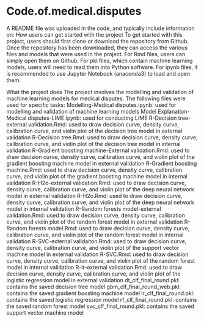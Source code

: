 # Code.of.medical.disputes
A README file was uploaded in the code, and typically include information on:
How users can get started with the project
To get started with this project, users should first clone or download the repository from Github. Once the repository has been downloaded, they can access the various files and models that were used in the project. For Rmd files, users can simply open them on Github. For pkl files, which contain machine learning models, users will need to read them into Python software. For ipynb files, it is recommended to use Jupyter Notebook (anaconda3) to load and open them.

What the project does
The project involves the modelling and validation of machine learning models for medical disputes. The following files were used for specific tasks:
Modelling-Medical disputes.ipynb: used for modelling and validation of machine learning models
Model Explanation-Medical disputes-LIME.ipynb: used for conducting LIME
R-Decision tree-external validation.Rmd: used to draw decision curve, density curve, calibration curve, and violin plot of the decision tree model in external validation
R-Decision tree.Rmd: used to draw decision curve, density curve, calibration curve, and violin plot of the decision tree model in internal validation
R-Gradient boosting machine-External validation.Rmd: used to draw decision curve, density curve, calibration curve, and violin plot of the gradient boosting machine model in external validation
R-Gradient boosting machine.Rmd: used to draw decision curve, density curve, calibration curve, and violin plot of the gradient boosting machine model in internal validation
R-H2o-external validation.Rmd: used to draw decision curve, density curve, calibration curve, and violin plot of the deep neural network model in external validation
R-H2o.Rmd: used to draw decision curve, density curve, calibration curve, and violin plot of the deep neural network model in internal validation
R-Random forests model-external validation.Rmd: used to draw decision curve, density curve, calibration curve, and violin plot of the random forest model in external validation
R-Random forests model.Rmd: used to draw decision curve, density curve, calibration curve, and violin plot of the random forest model in internal validation
R-SVC-external validaiton.Rmd: used to draw decision curve, density curve, calibration curve, and violin plot of the support vector machine model in external validation
R-SVC.Rmd: used to draw decision curve, density curve, calibration curve, and violin plot of the random forest model in internal validation
R-lr-external validation.Rmd: used to draw decision curve, density curve, calibration curve, and violin plot of the logistic regression model in external validation
dt_clf_final_round.pkl: contains the saved decision tree model
gbm_clf_final_round_web.pkl: contains the saved gradient boosting machine model
lr_clf_final_round.pkl: contains the saved logistic regression model
rf_clf_final_round.pkl: contains the saved random forest model
svc_clf_final_round.pkl: contains the saved support vector machine model
